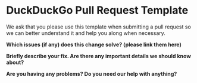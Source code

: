 # DuckDuckGo Pull Request Template

We ask that you please use this template when submitting a pull request so we can better understand it and help you along when necessary.

**Which issues (if any) does this change solve? (please link them here)**

**Briefly describe your fix. Are there any important details we should know about?**

**Are you having any problems? Do you need our help with anything?**